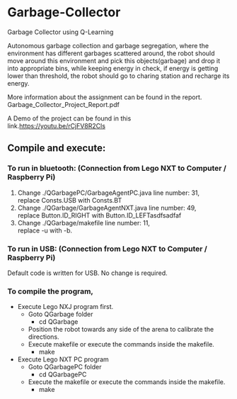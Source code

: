 # Garbage-Collector
Garbage Collector using Q-Learning  
  
Autonomous garbage collection and garbage segregation, where the environment has different garbages scattered around, the robot should move around this environment and pick this objects(garbage) and drop it into appropriate bins, while keeping energy in check, if energy is getting lower than threshold, the robot should go to charing station and recharge its energy.

More information about the assignment can be found in the report.  
Garbage_Collector_Project_Report.pdf

A Demo of the project can be found in this link.https://youtu.be/rCjFV8R2Cls

## Compile and execute:
### To run in bluetooth: (Connection from Lego NXT to Computer / Raspberry Pi)
1) Change ./QGarbagePC/GarbageAgentPC.java line number: 31,  
   replace Consts.USB with Consts.BT
2) Change ./QGarbage/GarbageAgentNXT.java line number: 49,  
   replace Button.ID_RIGHT with Button.ID_LEFTasdfsadfaf
3) Change ./QGarbage/makefile line number: 11,  
   replace -u with -b.

### To run in USB: (Connection from Lego NXT to Computer / Raspberry Pi)
   Default code is written for USB. No change is required.

### To compile the program,
* Execute Lego NXJ program first.  
  * Goto QGarbage folder  
    * cd QGarbage  
  * Position the robot towards any side of the arena to calibrate the directions.
  * Execute makefile or execute the commands inside the makefile.  
    * make  
* Execute Lego NXT PC program  
  * Goto QGarbagePC folder
    * cd QGarbagePC
  * Execute the makefile or execute the commands inside the makefile.
    * make

